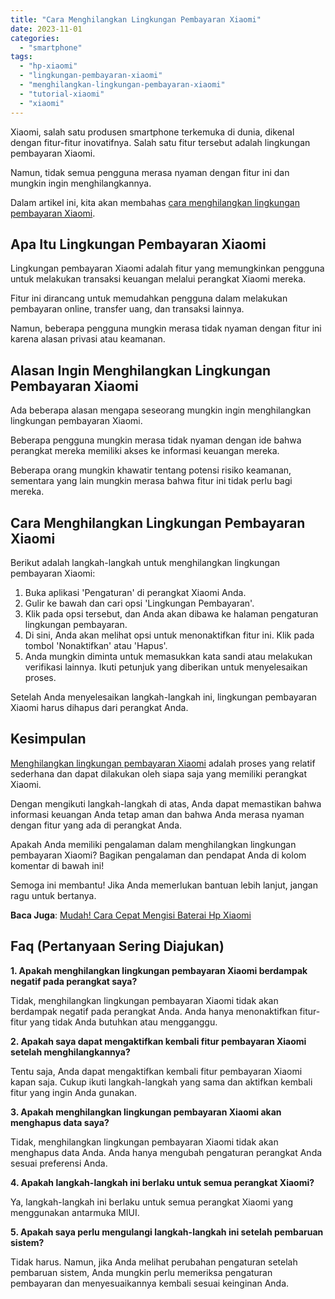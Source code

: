 ```yaml
---
title: "Cara Menghilangkan Lingkungan Pembayaran Xiaomi"
date: 2023-11-01
categories: 
  - "smartphone"
tags: 
  - "hp-xiaomi"
  - "lingkungan-pembayaran-xiaomi"
  - "menghilangkan-lingkungan-pembayaran-xiaomi"
  - "tutorial-xiaomi"
  - "xiaomi"
---
```


Xiaomi, salah satu produsen smartphone terkemuka di dunia, dikenal dengan fitur-fitur inovatifnya. Salah satu fitur tersebut adalah lingkungan pembayaran Xiaomi.

Namun, tidak semua pengguna merasa nyaman dengan fitur ini dan mungkin ingin menghilangkannya.

Dalam artikel ini, kita akan membahas [cara menghilangkan lingkungan pembayaran Xiaomi](https://ajiekusumadhany.com/cara-menghilangkan-lingkungan-pembayaran-xiaomi/).

## **Apa Itu Lingkungan Pembayaran Xiaomi**

Lingkungan pembayaran Xiaomi adalah fitur yang memungkinkan pengguna untuk melakukan transaksi keuangan melalui perangkat Xiaomi mereka.

Fitur ini dirancang untuk memudahkan pengguna dalam melakukan pembayaran online, transfer uang, dan transaksi lainnya.

Namun, beberapa pengguna mungkin merasa tidak nyaman dengan fitur ini karena alasan privasi atau keamanan.

## **Alasan Ingin Menghilangkan Lingkungan Pembayaran Xiaomi**

Ada beberapa alasan mengapa seseorang mungkin ingin menghilangkan lingkungan pembayaran Xiaomi.

Beberapa pengguna mungkin merasa tidak nyaman dengan ide bahwa perangkat mereka memiliki akses ke informasi keuangan mereka.

Beberapa orang mungkin khawatir tentang potensi risiko keamanan, sementara yang lain mungkin merasa bahwa fitur ini tidak perlu bagi mereka.

## **Cara Menghilangkan Lingkungan Pembayaran Xiaomi**

Berikut adalah langkah-langkah untuk menghilangkan lingkungan pembayaran Xiaomi:

1. Buka aplikasi 'Pengaturan' di perangkat Xiaomi Anda.
2. Gulir ke bawah dan cari opsi 'Lingkungan Pembayaran'.
3. Klik pada opsi tersebut, dan Anda akan dibawa ke halaman pengaturan lingkungan pembayaran.
4. Di sini, Anda akan melihat opsi untuk menonaktifkan fitur ini. Klik pada tombol 'Nonaktifkan' atau 'Hapus'.
5. Anda mungkin diminta untuk memasukkan kata sandi atau melakukan verifikasi lainnya. Ikuti petunjuk yang diberikan untuk menyelesaikan proses.

Setelah Anda menyelesaikan langkah-langkah ini, lingkungan pembayaran Xiaomi harus dihapus dari perangkat Anda.

## **Kesimpulan**

[Menghilangkan lingkungan pembayaran Xiaomi](https://ajiekusumadhany.com/cara-menghilangkan-lingkungan-pembayaran-xiaomi/) adalah proses yang relatif sederhana dan dapat dilakukan oleh siapa saja yang memiliki perangkat Xiaomi.

Dengan mengikuti langkah-langkah di atas, Anda dapat memastikan bahwa informasi keuangan Anda tetap aman dan bahwa Anda merasa nyaman dengan fitur yang ada di perangkat Anda.

Apakah Anda memiliki pengalaman dalam menghilangkan lingkungan pembayaran Xiaomi? Bagikan pengalaman dan pendapat Anda di kolom komentar di bawah ini!

Semoga ini membantu! Jika Anda memerlukan bantuan lebih lanjut, jangan ragu untuk bertanya.

**Baca Juga**: [Mudah! Cara Cepat Mengisi Baterai Hp Xiaomi](https://ajiekusumadhany.com/cara-cepat-mengisi-baterai-hp-xiaomi/)

## Faq (Pertanyaan Sering Diajukan)

**1\. Apakah menghilangkan lingkungan pembayaran Xiaomi berdampak negatif pada perangkat saya?**

Tidak, menghilangkan lingkungan pembayaran Xiaomi tidak akan berdampak negatif pada perangkat Anda. Anda hanya menonaktifkan fitur-fitur yang tidak Anda butuhkan atau mengganggu.

**2\. Apakah saya dapat mengaktifkan kembali fitur pembayaran Xiaomi setelah menghilangkannya?**

Tentu saja, Anda dapat mengaktifkan kembali fitur pembayaran Xiaomi kapan saja. Cukup ikuti langkah-langkah yang sama dan aktifkan kembali fitur yang ingin Anda gunakan.

**3\. Apakah menghilangkan lingkungan pembayaran Xiaomi akan menghapus data saya?**

Tidak, menghilangkan lingkungan pembayaran Xiaomi tidak akan menghapus data Anda. Anda hanya mengubah pengaturan perangkat Anda sesuai preferensi Anda.

**4\. Apakah langkah-langkah ini berlaku untuk semua perangkat Xiaomi?**

Ya, langkah-langkah ini berlaku untuk semua perangkat Xiaomi yang menggunakan antarmuka MIUI.

**5\. Apakah saya perlu mengulangi langkah-langkah ini setelah pembaruan sistem?**

Tidak harus. Namun, jika Anda melihat perubahan pengaturan setelah pembaruan sistem, Anda mungkin perlu memeriksa pengaturan pembayaran dan menyesuaikannya kembali sesuai keinginan Anda.
